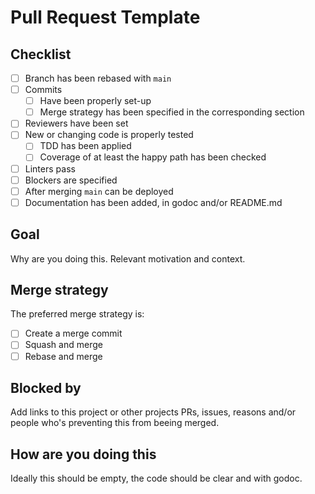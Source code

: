 # Pull Request Template

## Checklist

- [ ] Branch has been rebased with `main`
- [ ] Commits
    - [ ] Have been properly set-up
    - [ ] Merge strategy has been specified in the corresponding section
- [ ] Reviewers have been set
- [ ] New or changing code is properly tested
    - [ ] TDD has been applied
    - [ ] Coverage of at least the happy path has been checked
- [ ] Linters pass
- [ ] Blockers are specified
- [ ] After merging `main` can be deployed
- [ ] Documentation has been added, in godoc and/or README.md

## Goal

Why are you doing this. Relevant motivation and context.

## Merge strategy

The preferred merge strategy is:

- [ ] Create a merge commit
- [ ] Squash and merge
- [ ] Rebase and merge

## Blocked by

Add links to this project or other projects PRs, issues, reasons and/or people
who's preventing this from beeing merged.

## How are you doing this

Ideally this should be empty, the code should be clear and with godoc.